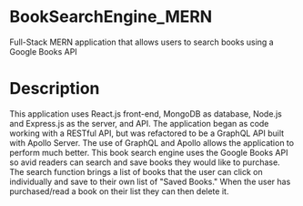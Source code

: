 # BookSearchEngine_MERN

Full-Stack MERN application that allows users to search books using a Google Books API

# Description

This application uses React.js front-end, MongoDB as database, Node.js and Express.js as the server, and API. The application began as code working with a RESTful API, but was refactored to be a GraphQL API built with Apollo Server. The use of GraphQL and Apollo allows the application to perform much better. This book search engine uses the Google Books API so avid readers can search and save books they would like to purchase. The search function brings a list of books that the user can click on individually and save to their own list of "Saved Books." When the user has purchased/read a book on their list they can then delete it.
